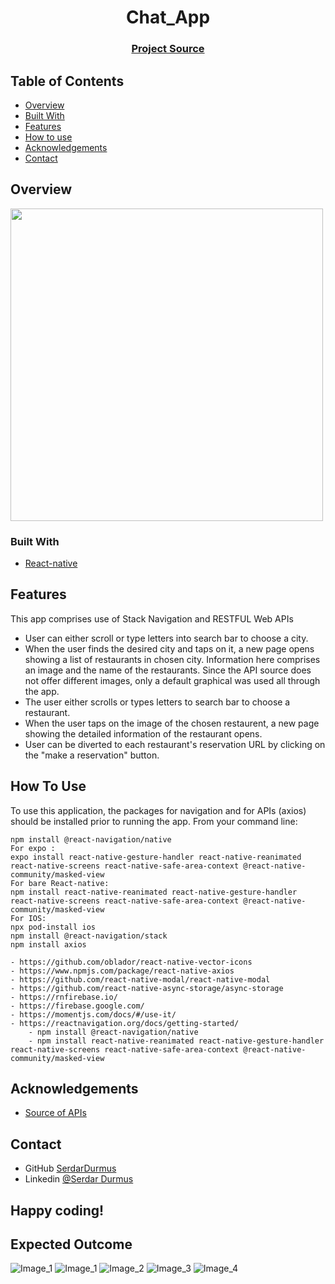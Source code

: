 
<h1 align="center">Chat_App</h1>
<div align="center">
  <h3>
    <a href="https://github.com/serdardurmus/Chat_App">
      Project Source
    </a>
  </h3>
</div>
<!-- TABLE OF CONTENTS -->

## Table of Contents

- [Overview](#overview)
- [Built With](#built-with)
- [Features](#features)
- [How to use](#how-to-use)
- [Acknowledgements](#acknowledgements)
- [Contact](#contact)
<!-- OVERVIEW -->
## Overview
<img src="images/images(1).gif" height="500">

### Built With
<!-- This section should list any major frameworks that you built your project using. Here are a few examples.-->
- [React-native](https://reactnative.dev/)

## Features
This app comprises use of Stack Navigation and RESTFUL Web APIs
- User can either scroll or type letters into search bar to choose a city. 
- When the user finds the desired city and taps on it, a new page opens showing a list of restaurants in chosen city. Information here comprises an image and the name of the restaurants. Since the API source does not offer different images, only a default graphical was used all through the app.
- The user either scrolls or types letters to search bar to choose a restaurant. 
- When the user taps on the image of the chosen restaurent, a new page showing the detailed information of the restaurant opens. 
- User can be diverted to each restaurant's reservation URL by clicking on the "make a reservation" button.

## How To Use
To use this application, the packages for navigation and for APIs (axios) should be installed prior to running the app. From your command line:
```
npm install @react-navigation/native
For expo :
expo install react-native-gesture-handler react-native-reanimated react-native-screens react-native-safe-area-context @react-native-community/masked-view
For bare React-native:
npm install react-native-reanimated react-native-gesture-handler react-native-screens react-native-safe-area-context @react-native-community/masked-view
For IOS:
npx pod-install ios
npm install @react-navigation/stack
npm install axios

- https://github.com/oblador/react-native-vector-icons
- https://www.npmjs.com/package/react-native-axios
- https://github.com/react-native-modal/react-native-modal
- https://github.com/react-native-async-storage/async-storage
- https://rnfirebase.io/
- https://firebase.google.com/
- https://momentjs.com/docs/#/use-it/
- https://reactnavigation.org/docs/getting-started/
    - npm install @react-navigation/native
    - npm install react-native-reanimated react-native-gesture-handler react-native-screens react-native-safe-area-context @react-native-community/masked-view
```

## Acknowledgements
<!-- This section should list any articles or add-ons/plugins that helps you to complete the project. This is optional but it will help you in the future. For exmpale -->
- [Source of APIs](https://opentable.herokuapp.com/)

## Contact
- GitHub [SerdarDurmus](https://github.com/serdardurmus)
- Linkedin [@Serdar Durmus](https://www.linkedin.com/in/serdardurmusj/)

## Happy coding!

## Expected Outcome

![Image_1](./images/images(1).gif)
![Image_1](./images/images(1).jpg)
![Image_2](./images/images(2).jpg)
![Image_3](./images/images(3).jpg)
![Image_4](./images/images(4).jpg)